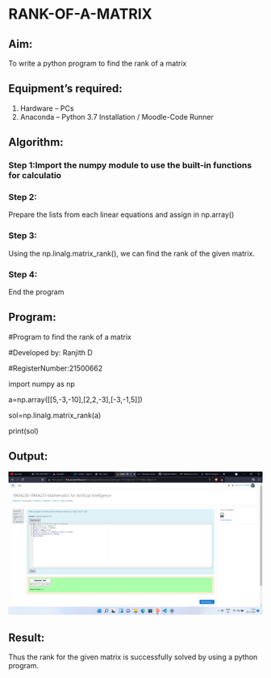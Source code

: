 # RANK-OF-A-MATRIX
## Aim:
To write a python program to find the rank of a matrix
## Equipment’s required:
1. 	Hardware – PCs
2. 	Anaconda – Python 3.7 Installation / Moodle-Code Runner
## Algorithm:
### Step 1:Import the numpy module to use the built-in functions for calculatio
### Step 2: 
Prepare the lists from each linear equations and assign in np.array()
### Step 3:
Using the np.linalg.matrix_rank(), we can find the rank of the given matrix.
### Step 4: 
End the program
## Program:
#Program to find the rank of a matrix

#Developed by: Ranjith D

#RegisterNumber:21500662

import numpy as np

a=np.array([[5,-3,-10],[2,2,-3],[-3,-1,5]])

sol=np.linalg.matrix_rank(a)

print(sol)
## Output:
![output](https://github.com/RanjithD18/RANK-OF-A-MATRIX/blob/main/Screenshot%20(14).png?raw=true)
## Result:
Thus the rank for the given matrix is successfully solved by  using a python program.

